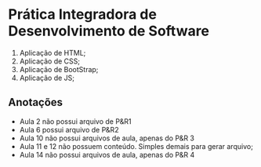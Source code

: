 # Prática Integradora de Desenvolvimento de Software

1. Aplicação de HTML;
2. Aplicação de CSS;
3. Aplicação de BootStrap;
4. Aplicação de JS;

## Anotações

* Aula 2 não possui arquivo de P&R1
* Aula 6 possui arquivo de P&R2
* Aula 10 não possui arquivos de aula, apenas do P&R 3
* Aula 11 e 12 não possuem conteúdo. Simples demais para gerar arquivo;
* Aula 14 não possui arquivos de aula, apenas do P&R 4
